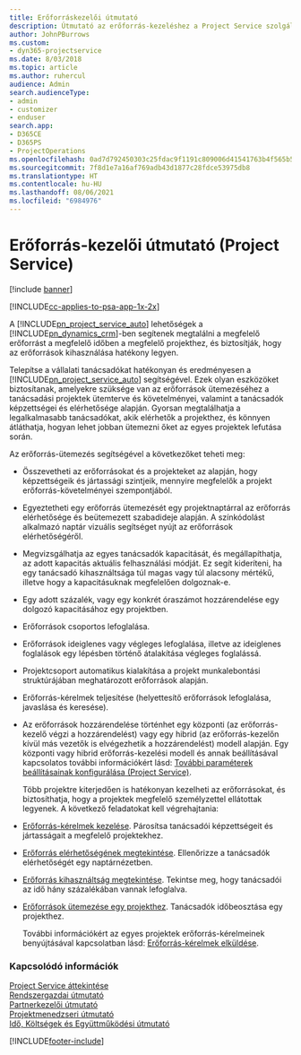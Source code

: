 ```yaml
---
title: Erőforráskezelői útmutató
description: Útmutató az erőforrás-kezeléshez a Project Service szolgáltatásban
author: JohnPBurrows
ms.custom:
- dyn365-projectservice
ms.date: 8/03/2018
ms.topic: article
ms.author: ruhercul
audience: Admin
search.audienceType:
- admin
- customizer
- enduser
search.app:
- D365CE
- D365PS
- ProjectOperations
ms.openlocfilehash: 0ad7d792450303c25fdac9f1191c809006d41541763b4f565b55abfa6da58a0a
ms.sourcegitcommit: 7f8d1e7a16af769adb43d1877c28fdce53975db8
ms.translationtype: HT
ms.contentlocale: hu-HU
ms.lasthandoff: 08/06/2021
ms.locfileid: "6984976"
---
```

# <a name="resource-manager-guide-project-service"></a>Erőforrás-kezelői útmutató (Project Service)

[!include [banner](../includes/psa-now-project-operations.md)]

[!INCLUDE[cc-applies-to-psa-app-1x-2x](../includes/cc-applies-to-psa-app-1x-2x.md)]

A [!INCLUDE[pn_project_service_auto](../includes/pn-project-service-auto.md)] lehetőségek a [!INCLUDE[pn_dynamics_crm](../includes/pn-dynamics-crm.md)]-ben segítenek megtalálni a megfelelő erőforrást a megfelelő időben a megfelelő projekthez, és biztosítják, hogy az erőforrások kihasználása hatékony legyen.  
  
 Telepítse a vállalati tanácsadókat hatékonyan és eredményesen a [!INCLUDE[pn_project_service_auto](../includes/pn-project-service-auto.md)] segítségével. Ezek olyan eszközöket biztosítanak, amelyekre szüksége van az erőforrások ütemezéséhez a tanácsadási projektek ütemterve és követelményei, valamint a tanácsadók képzettségei és elérhetősége alapján. Gyorsan megtalálhatja a legalkalmasabb tanácsadókat, akik elérhetők a projekthez, és könnyen átláthatja, hogyan lehet jobban ütemezni őket az egyes projektek lefutása során.  
  
 Az erőforrás-ütemezés segítségével a következőket teheti meg:  
  
- Összevetheti az erőforrásokat és a projekteket az alapján, hogy képzettségeik és jártassági szintjeik, mennyire megfelelők a projekt erőforrás-követelményei szempontjából.  
  
- Egyeztetheti egy erőforrás ütemezését egy projektnaptárral az erőforrás elérhetősége és beütemezett szabadideje alapján. A színkódolást alkalmazó naptár vizuális segítséget nyújt az erőforrások elérhetőségéről.  
  
- Megvizsgálhatja az egyes tanácsadók kapacitását, és megállapíthatja, az adott kapacitás aktuális felhasználási módját. Ez segít kideríteni, ha egy tanácsadó kihasználtsága túl magas vagy túl alacsony mértékű, illetve hogy a kapacitásuknak megfelelően dolgoznak-e.  
  
- Egy adott százalék, vagy egy konkrét óraszámot hozzárendelése egy dolgozó kapacitásához egy projektben.  
  
- Erőforrások csoportos lefoglalása.  
  
- Erőforrások ideiglenes vagy végleges lefoglalása, illetve az ideiglenes foglalások egy lépésben történő átalakítása végleges foglalássá.  
  
- Projektcsoport automatikus kialakítása a projekt munkalebontási struktúrájában meghatározott erőforrások alapján.  
  
- Erőforrás-kérelmek teljesítése (helyettesítő erőforrások lefoglalása, javaslása és keresése).  
  
- Az erőforrások hozzárendelése történhet egy központi (az erőforrás-kezelő végzi a hozzárendelést) vagy egy hibrid (az erőforrás-kezelőn kívül más vezetők is elvégezhetik a hozzárendelést) modell alapján. Egy központi vagy hibrid erőforrás-kezelési modell és annak beállításával kapcsolatos további információkért lásd: [További paraméterek beállításainak konfigurálása (Project Service)](../psa/configure-additional-parameters-settings.md).  
  
  Több projektre kiterjedően is hatékonyan kezelheti az erőforrásokat, és biztosíthatja, hogy a projektek megfelelő személyzettel ellátottak legyenek. A következő feladatokat kell végrehajtania:  
  
- [Erőforrás-kérelmek kezelése](../psa/manage-resource-requests.md). Párosítsa tanácsadói képzettségeit és jártasságait a megfelelő projektekhez.  
  
- [Erőforrás elérhetőségének megtekintése](../psa/view-resource-availability.md). Ellenőrizze a tanácsadók elérhetőségét egy naptárnézetben.  
  
- [Erőforrás kihasználtság megtekintése](../psa/view-resource-utilization.md). Tekintse meg, hogy tanácsadói az idő hány százalékában vannak lefoglalva.  
  
- [Erőforrások ütemezése egy projekthez](../psa/schedule-resources-project.md). Tanácsadók időbeosztása egy projekthez.  
  
  További információkért az egyes projektek erőforrás-kérelmeinek benyújtásával kapcsolatban lásd: [Erőforrás-kérelmek elküldése](../psa/submit-resource-requests.md).  
  
### <a name="see-also"></a>Kapcsolódó információk  
 [Project Service áttekintése](../psa/overview.md)   
 [Rendszergazdai útmutató](../psa/admin-guide.md)   
 [Partnerkezelői útmutató](../psa/account-manager-guide.md)   
 [Projektmenedzseri útmutató](../psa/project-manager-guide.md)   
 [Idő, Költségek és Együttműködési útmutató](../psa/time-expense-collaboration-guide.md)


[!INCLUDE[footer-include](../includes/footer-banner.md)]